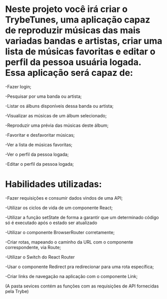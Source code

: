 <h1>Neste projeto você irá criar o TrybeTunes, uma aplicação capaz de reproduzir músicas das mais variadas bandas e artistas, criar uma lista de músicas favoritas e editar o perfil da pessoa usuária logada. Essa aplicação será capaz de:</h1>

-Fazer login;

-Pesquisar por uma banda ou artista;

-Listar os álbuns disponíveis dessa banda ou artista;

-Visualizar as músicas de um álbum selecionado;

-Reproduzir uma prévia das músicas deste álbum;

-Favoritar e desfavoritar músicas;

-Ver a lista de músicas favoritas;

-Ver o perfil da pessoa logada;

-Editar o perfil da pessoa logada;

<h1>Habilidades utilizadas:</h1>

-Fazer requisições e consumir dados vindos de uma API;

-Utilizar os ciclos de vida de um componente React;

-Utilizar a função setState de forma a garantir que um determinado código só é executado após o estado ser atualizado

-Utilizar o componente BrowserRouter corretamente;

-Criar rotas, mapeando o caminho da URL com o componente correspondente, via Route;

-Utilizar o Switch do React Router

-Usar o componente Redirect pra redirecionar para uma rota específica;

-Criar links de navegação na aplicação com o componente Link;

(A pasta sevices contém as funções com as requisições de API fornecidas pela Trybe)
